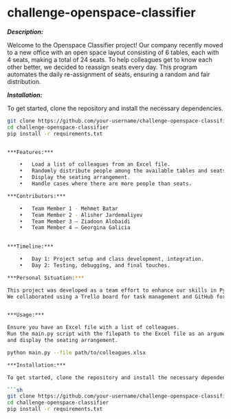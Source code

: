 # challenge-openspace-classifier

***Description:***

Welcome to the Openspace Classifier project! Our company recently moved to a new office 
with an open space layout consisting of 6 tables, each with 4 seats, making a total of 24 seats. 
To help colleagues get to know each other better, we decided to reassign seats every day. 
This program automates the daily re-assignment of seats, ensuring a random and fair distribution.


***Installation:***

To get started, clone the repository and install the necessary dependencies.

```sh
git clone https://github.com/your-username/challenge-openspace-classifier.git
cd challenge-openspace-classifier
pip install -r requirements.txt


***Features:***

	•	Load a list of colleagues from an Excel file.
	•	Randomly distribute people among the available tables and seats.
	•	Display the seating arrangement.
	•	Handle cases where there are more people than seats.

***Contributors:***

	•	Team Member 1 - Mehmet Batar
	•	Team Member 2 - Alisher Jardemaliyev
	•	Team Member 3 – Ziadoon Alobaidi
	•	Team Member 4 – Georgina Galicia
  

***Timeline:***

	•	Day 1: Project setup and class development, integration.
	•	Day 2: Testing, debugging, and final touches.

***Personal Situation:***

This project was developed as a team effort to enhance our skills in Python and project management. 
We collaborated using a Trello board for task management and GitHub for version control.


***Usage:***

Ensure you have an Excel file with a list of colleagues.
Run the main.py script with the filepath to the Excel file as an argument to organize 
and display the seating arrangement.

python main.py --file path/to/colleagues.xlsx

***Installation:***

To get started, clone the repository and install the necessary dependencies.

```sh
git clone https://github.com/your-username/challenge-openspace-classifier.git
cd challenge-openspace-classifier
pip install -r requirements.txt

